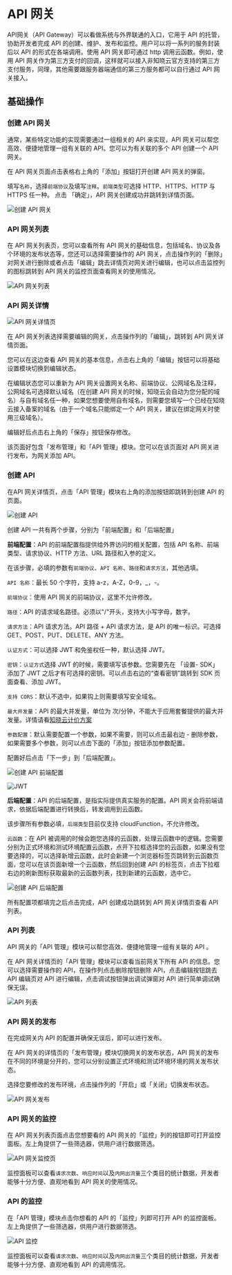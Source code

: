 # API 网关

API网关（API Gateway）可以看做系统与外界联通的入口，它用于 API 的托管，协助开发者完成 API 的创建、维护、发布和监控。用户可以将一系列的服务封装后以 API 的形式在各端调用。使用 API 网关即可通过 http 调用云函数。例如，使用 API 网关作为第三方支付的回调，这样就可以接入非知晓云官方支持的第三方支付服务，同理，其他需要跟服务器端通信的第三方服务都可以自行通过 API 网关接入。

## 基础操作

### 创建 API 网关

通常，某些特定功能的实现需要通过一组相关的 API 来实现，API 网关可以帮您高效、便捷地管理一组有关联的 API。您可以为有关联的多个 API 创建一个 API 网关。

在 API 网关页面点击表格右上角的「添加」按钮打开创建 API 网关的弹窗。

填写`名称`，选择`前端协议`及填写`注释`。`前端类型`可选择 HTTP、HTTPS、HTTP 与 HTTPS 任一种。
点击 「确定」，API 网关创建成功并跳转到详情页面。

![创建 API 网关](/images/dashboard/basic-services/gateway-create.png)

### API 网关列表

在 API 网关列表页，您可以查看所有 API 网关的基础信息，包括域名、协议及各个环境的发布状态等，您还可以选择需要操作的 API 网关，点击操作列的「删除」对网关进行删除或者点击「编辑」跳去详情页对网关进行编辑，也可以点击监控列的图标跳转到 API 网关的监控页面查看网关的使用情况。

![API 网关列表](/images/dashboard/basic-services/gateway-list.png)

### API 网关详情

![API 网关详情页](/images/dashboard/basic-services/gateway-detail.png)

在 API 网关列表选择需要编辑的网关，点击操作列的「编辑」，跳转到 API 网关详情页面。

您可以在这边查看 API 网关的基本信息，点击右上角的「编辑」按钮可以将基础设置模块切换到编辑状态。

在编辑状态您可以重新为 API 网关设置网关名称、前端协议、公网域名及注释，公网域名可选择默认域名（在创建 API 网关的时候，知晓云会自动为您分配的域名）与自有域名任一种，如果您想要使用自有域名，则需要您填写一个已经在知晓云接入备案的域名（由于一个域名只能绑定一个 API 网关，建议在绑定网关时使用三级域名）。

编辑好后点击右上角的「保存」按钮保存修改。

该页面好包含「发布管理」和「API 管理」模块。您可以在该页面对 API 网关进行发布，为网关添加 API。

### 创建 API

在API 网关详情页，点击「API 管理」模块右上角的添加按钮即跳转到创建 API 的页面。

![创建 API](/images/dashboard/basic-services/gateway-create-api-1.png)

创建 API 一共有两个步骤，分别为「前端配置」和「后端配置」

**前端配置**：API 的前端配置指提供给外界访问的相关配置，包括 API 名称、前端类型、请求协议、HTTP 方法、URL 路径和入参的定义。

在该步骤，必填的参数有`前端协议`、`API 名称`、`路径`和`请求方法`，其他选填。

`API 名称`：最长 50 个字符，支持 a-z，A-Z，0-9，_，-。

`前端协议`：使用 API 网关的前端协议，这里不允许修改。

`路径`：API 的请求域名路径。必须以"/"开头，支持大小写字母，数字。

`请求方法`：API 请求方法。API 路径 + API 请求方法，是 API 的唯一标识。可选择 GET、POST、PUT、DELETE、ANY 方法。

`认证方式`：可以选择 JWT 和免鉴权任一种，默认选择 JWT。

`密钥`：`认证方式`选择 JWT 的时候，需要填写该参数。您需要先在 「设置- SDK」 添加了 JWT 之后才有可选择的密钥。可以点击右边的“查看密钥”跳转到 SDK 页面查看、添加 JWT。

`支持 CORS`：默认不选中，如果钩上则需要填写安全域名。

`最大并发量`：API 的最大并发量，单位为 次/分钟，不能大于应用套餐提供的最大并发量。详情请看[知晓云计价方案](https://cloud.minapp.com/pricing/)

`参数配置`：默认需要配置一个参数，如果不需要，则可以点击最右边 - 删除参数，如果需要多个参数，则可以点击下面的「添加」按钮添加参数配置。

配置好后点击「下一步」到「后端配置」。

![创建 API 前端配置](/images/dashboard/basic-services/gateway-create-api-2.png)

![JWT](/images/dashboard/basic-services/gateway-jwt.png)

**后端配置**：API 的后端配置，是指实际提供真实服务的配置。API 网关会将前端请求，依据后端配置进行转换后，转发调用到云函数。

该步骤所有参数必填，`后端类型`目前仅支持 cloudFunction，不允许修改。

`云函数`：在 API 被调用的时候会跑您选择的云函数，处理云函数中的逻辑。您需要分别为正式环境和测试环境配置云函数，点开下拉框选择您的云函数，如果没有您要选择的，可以选择新增云函数，此时会新建一个浏览器标签页跳转到云函数页面，您可以在该页面新增一个云函数，然后回到创建 API 的标签页，点击下拉框右边的刷新图标获取最新的云函数列表，找到新建的云函数，选中它。

![创建 API 后端配置](/images/dashboard/basic-services/gateway-create-api-3.png)

所有配置项都填完之后点击完成，API 创建成功跳转到 API 网关详情页查看 API 列表。

### API 列表

API 网关的「API 管理」模块可以帮您高效、便捷地管理一组有关联的 API 。

在 API 网关详情页的「API 管理」模块可以查看当前网关下所有 API 的信息。您可以选择需要操作的 API，在操作列点击删除按钮删除 API，点击编辑按钮跳去 API 编辑页对 API 进行编辑，点击调试按钮弹出调试弹窗对 API 进行简单调试确保无误。

![API 列表](/images/dashboard/basic-services/gateway-api-list.png)

### API 网关的发布

在完成网关内 API 的配置并确保无误后，即可以进行发布。

在 API 网关的详情页的「发布管理」模块切换网关的发布状态，API 网关的发布在不同的环境是分开的，您可以分别设置正式环境和测试环境环境的网关发布状态。

选择您要修改的发布环境，点击操作列的「开启」或「关闭」切换发布状态。

![API 网关发布](/images/dashboard/basic-services/gateway-publish.png)

### API 网关的监控

在 API 网关列表页面点击您想要看的 API 网关的「监控」列的按钮即可打开监控面板。左上角提供了一些筛选器，供用户进行数据筛选。

![API 网关监控页](/images/dashboard/basic-services/gateway-monitoring.png)

监控面板可以查看`请求次数`、`响应时间`以及`内网出流量`三个类目的统计数据，开发者能够十分方便、直观地看到 API 网关的使用情况。

### API 的监控

在「API 管理」模块点击你想看的 API 的「监控」列即可打开 API 的监控面板。左上角提供了一些筛选器，供用户进行数据筛选。

![API 监控](/images/dashboard/basic-services/gateway-api-monitoring.png)

监控面板可以查看`请求次数`、`响应时间`以及`内网出流量`三个类目的统计数据，开发者能够十分方便、直观地看到 API 的调用情况。
